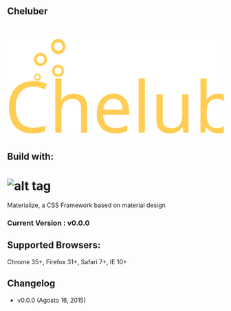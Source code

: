 ## Cheluber

![alt tag](https://raw.githubusercontent.com/Cheluber/Cheluber/develop/static/img/logo.svg)
===========

## Build with:

![alt tag](https://raw.github.com/dogfalo/materialize/master/images/materialize.gif)
===========
Materialize, a CSS Framework based on material design

### Current Version : v0.0.0

## Supported Browsers:
Chrome 35+, Firefox 31+, Safari 7+, IE 10+

## Changelog
- v0.0.0 (Agosto 16, 2015)
